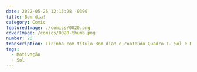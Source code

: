 ```yaml
---
date: 2022-05-25 12:15:28 -0300
title: Bom dia!
category: Comic
featuredImage: ./comics/0020.png
coverImage: /comics/0020-thumb.png
number: 20
transcription: Tirinha com título Bom dia! e conteúdo Quadro 1. Sol e Msone conversando na rua Sol fala "Bom dia!!! Pronta para mais um dia?". Quadro 2. Msone fala "Eu tenho opção de não estar pronta?". Quadro 3. Sol fala "Opção você tem, mas vamos para um novo dia de mesma maneira!".
tags:
  - Motivação
  - Sol
---
```


